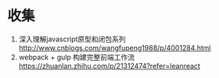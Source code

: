 # 收集
1. 深入理解javascript原型和闭包系列 http://www.cnblogs.com/wangfupeng1988/p/4001284.html
2. webpack + gulp 构建完整前端工作流 https://zhuanlan.zhihu.com/p/21312474?refer=leanreact
